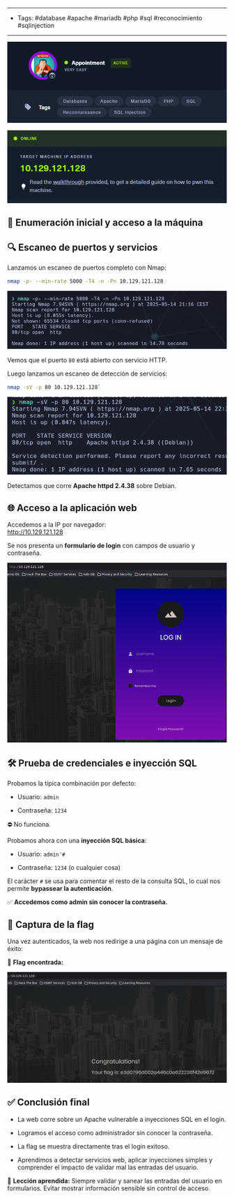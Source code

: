 ------
- Tags:  #database #apache #mariadb #php #sql #reconocimiento #sqlinjection
----------
![](../img/e18b6e91107637a911fc3860d1735fdb.png)

![](../img/c9e1190357d6ab00db0f201fafb5fc47.png)

## 🧠 Enumeración inicial y acceso a la máquina

## 🔍 Escaneo de puertos y servicios

Lanzamos un escaneo de puertos completo con Nmap:

```bash
nmap -p- --min-rate 5000 -T4 -n -Pn 10.129.121.128
```

![](../img/4a3c7f1828d2f686ff1341923424fb28.png)

Vemos que el puerto `80` está abierto con servicio HTTP.

Luego lanzamos un escaneo de detección de servicios:

```bash
nmap -sV -p 80 10.129.121.128`
```

![](../img/11d5ea1e431a55f344a6c5d2b997fe6b.png)

Detectamos que corre **Apache httpd 2.4.38** sobre Debian.


## 🌐 Acceso a la aplicación web

Accedemos a la IP por navegador:  
http://10.129.121.128

Se nos presenta un **formulario de login** con campos de usuario y contraseña.

![](../img/87e5f24bd88ad79a76e9d93592b1f2d9.png)

## 🛠️ Prueba de credenciales e inyección SQL

Probamos la típica combinación por defecto:

- Usuario: `admin`
    
- Contraseña: `1234`
    

⛔ No funciona.

Probamos ahora con una **inyección SQL básica**:

- Usuario: `admin'#`
    
- Contraseña: `1234` (o cualquier cosa)


El carácter `#` se usa para comentar el resto de la consulta SQL, lo cual nos permite **bypassear la autenticación**.

✅ **Accedemos como admin sin conocer la contraseña.**

## 🏁 Captura de la flag

Una vez autenticados, la web nos redirige a una página con un mensaje de éxito:

📌 **Flag encontrada:**

![](../img/c20fc0096195a75d5edeab4b96ae6834.png)

## ✅ Conclusión final

- La web corre sobre un Apache vulnerable a inyecciones SQL en el login.
    
- Logramos el acceso como administrador sin conocer la contraseña.
    
- La flag se muestra directamente tras el login exitoso.
    
- Aprendimos a detectar servicios web, aplicar inyecciones simples y comprender el impacto de validar mal las entradas del usuario.
    

🔐 **Lección aprendida:** Siempre validar y sanear las entradas del usuario en formularios. Evitar mostrar información sensible sin control de acceso.
